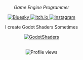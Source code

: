 <div align="center">

  <p align="center"><i>Game Engine Programmer </i></p>
  
  <p align="center">
    <a href="https://bsky.app/profile/miisann.bsky.social">
      <img src="https://custom-icon-badges.demolab.com/badge/-bluesky-1185FE?style=for-the-badge&logo=bluesky&logoColor=white" alt="Bluesky"/>
    </a>
    <a href="https://miisan.itch.io">
      <img src="https://custom-icon-badges.demolab.com/badge/-itch.io-FA5C5C?style=for-the-badge&logo=itch-io&logoColor=white" alt="itch.io"/>
    </a>
    <a href="https://www.instagram.com/mii_misan/">
      <img src="https://custom-icon-badges.demolab.com/badge/-instagram-E4405F?style=for-the-badge&logo=instagram&logoColor=white" alt="Instagram"/>
    </a>
  </p>

  <div align="center">
    <p>I create Godot Shaders Sometimes</p>
    <a href="https://godotshaders.com/author/miisannn">
      <img src="https://custom-icon-badges.demolab.com/badge/-My Shader Collection-478CBF?style=for-the-badge&logo=godot-engine&logoColor=white" alt="GodotShaders"/>
    </a>
  </div>
  
  <br>
  <p align="center">
    <img src="https://komarev.com/ghpvc/?username=your-github-username&color=blueviolet&style=flat-square" alt="Profile views"/>
  </p>
</div>
